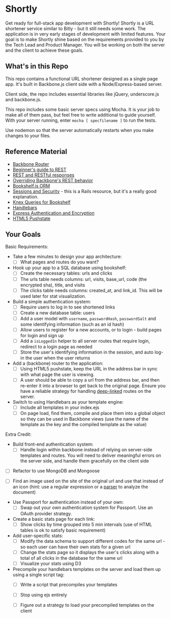 # Shortly

Get ready for full-stack app development with Shortly! Shortly is a
URL shortener service similar to Bitly - but it still needs some work.
The application is in very early stages of development with limited
features. Your goal is to make Shortly shine based on the requirements
provided to you by the Tech Lead and Product Manager.  You will be
working on both the server and the client to achieve these goals.

## What's in this Repo

This repo contains a functional URL shortener designed as a single page
app. It's built in Backbone.js client side with a Node/Express-based server.

Client side, the repo includes essential libraries like jQuery,
underscore.js and backbone.js.

This repo includes some basic server specs using Mocha. It is your job to
make all of them pass, but feel free to write additional to guide yourself.
With your server running, enter `mocha [ specfilename ]` to run the tests.

Use nodemon so that the server automatically restarts when you make changes
to your files.

## Reference Material

* [Backbone Router](http://backbonejs.org/#Router)
* [Beginner's guide to REST](http://net.tutsplus.com/tutorials/other/a-beginners-introduction-to-http-and-rest/)
* [REST and RESTful responses](http://pixelhandler.com/blog/2012/02/09/develop-a-restful-api-using-node-js-with-express-and-mongoose/)
* [Overriding Backbone's REST behavior](http://japhr.blogspot.com/2011/10/overriding-url-and-fetch-in-backbonejs.html)
* [Bookshelf.js ORM](http://bookshelfjs.org/)
* [Sessions and Security](http://guides.rubyonrails.org/security.html) - this is a Rails resource, but it's a really good explanation.
* [Knex Queries for Bookshelf](http://knexjs.org/)
* [Handlebars](http://handlebarsjs.com/)
* [Express Authentication and Encryption](http://www.9bitstudios.com/2013/09/express-js-authentication/)
* [HTML5 Pushstate](http://badassjs.com/post/840846392/location-hash-is-dead-long-live-html5-pushstate)

## Your Goals

Basic Requirements:
- Take a few minutes to design your app architecture:
  * [ ] What pages and routes do you want?

- Hook up your app to a SQL database using bookshelf:
  * [ ] Create the necessary tables: urls and clicks
  * [ ] The urls table needs columns: url, visits, base_url, code (the encrypted sha), title, and visits
  * [ ] The clicks table needs columns: created\_at, and link\_id. This will be used later for stat visualization.

- Build a simple authentication system:
  * [ ] Require users to log in to see shortened links
  * [ ] Create a new database table: users
  * [ ] Add a user model with `username`, `passwordHash`, `passwordSalt` and some identifying information (such as an id hash)
  * [ ] Allow users to register for a new accounts, or to login - build pages for login and sign up
  * [ ] Add a `isLoggedIn` helper to all server routes that require login, redirect to a login page as needed
  * [ ] Store the user's identifying information in the session, and auto log-in the user when the user returns

- Add a (backbone) router to the application:
  * [ ] Using HTML5 pushstate, keep the URL in the address bar in sync with what page the user is viewing.
  * [ ] A user should be able to copy a url from the address bar, and then re-enter it into a browser to get back to the original page. Ensure you have a reliable strategy for handling [deep-linked](http://en.wikipedia.org/wiki/Deep_linking) routes on the server.

- Switch to using Handlebars as your template engine:
  * [ ] Include all templates in your index.ejs
  * [ ] On page load, find them, compile and place them into a global object so they can be used in Backbone views (use the name of the template as the key and the compiled template as the value)

Extra Credit:
- Build front-end authentication system:
  * [ ] Handle login within backbone instead of relying on server-side templates and routes. You will need to deliver meaningful errors on the server side, and handle them gracefully on the client side

- [ ] Refactor to use MongoDB and Mongoose

- [ ] Find an image used on the site of the original url and use that instead of an icon (hint: use a regular expression or a [parser](http://stackoverflow.com/questions/7977945/html-parser-on-nodejs) to analyze the document)

- Use Passport for authentication instead of your own:
  * [ ] Swap out your own authentication system for Passport. Use an OAuth provider strategy.

- Create a basic stats page for each link:
  * [ ] Show clicks by time grouped into 5 min intervals (use of HTML tables is ok to satisfy basic requirement)

- Add user-specific stats:
  * [ ] Modify the data schema to support different codes for the same url - so each user can have their own stats for a given url
  * [ ] Change the stats page so it displays the user's clicks along with a total of all clicks in the database for the same url
  * [ ] Visualize your stats using D3

- Precompile your handlebars templates on the server and load them up using a single script tag:
  * [ ] Write a script that precompiles your templates
  * [ ] Stop using ejs entirely
  * [ ] Figure out a strategy to load your precompiled templates on the client


